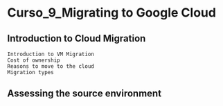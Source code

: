 # Curso_9_Migrating to Google Cloud

## Introduction to Cloud Migration

    Introduction to VM Migration
    Cost of ownership
    Reasons to move to the cloud
    Migration types
 
 ## Assessing the source environment

 